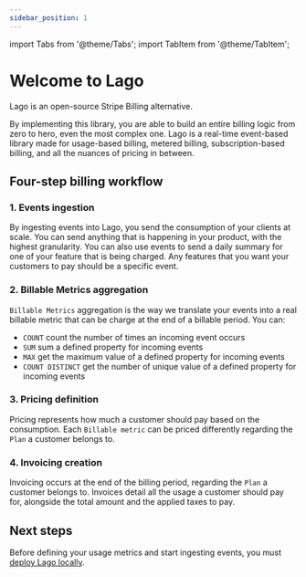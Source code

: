 ```yaml
---
sidebar_position: 1
---
```


import Tabs from '@theme/Tabs';
import TabItem from '@theme/TabItem';


# Welcome to Lago
Lago is an open-source Stripe Billing alternative. 

By implementing this library, you are able to build an entire billing logic from zero to hero, even the most complex one. Lago is a real-time event-based library made for usage-based billing, metered billing, subscription-based billing, and all the nuances of pricing in between.

## Four-step billing workflow

### 1. Events ingestion
By ingesting events into Lago, you send the consumption of your clients at scale. You can send anything that is happening in your product, with the highest granularity. You can also use events to send a daily summary for one of your feature that is being charged. Any features that you want your customers to pay should be a specific event.

### 2. Billable Metrics aggregation
``Billable Metrics`` aggregation is the way we translate your events into a real billable metric that can be charge at the end of a billable period. You can:
- ``COUNT`` count the number of times an incoming event occurs
- ``SUM`` sum a defined property for incoming events
- ``MAX`` get the maximum value of a defined property for incoming events
- ``COUNT DISTINCT`` get the number of unique value of a defined property for incoming events

### 3. Pricing definition
Pricing represents how much a customer should pay based on the consumption. Each ``Billable metric`` can be priced differently regarding the ``Plan`` a customer belongs to.

### 4. Invoicing creation
Invoicing occurs at the end of the billing period, regarding the ``Plan`` a customer belongs to. Invoices detail all the usage a customer should pay for, alongside the total amount and the applied taxes to pay.

## Next steps
Before defining your usage metrics and start ingesting events, you must [deploy Lago locally](../guide/self-hosting/docker). 